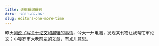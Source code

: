 ```yaml
---
title: 说编辑编辑到
date: '2011-02-06'
slug: editors-one-more-time
---
```


昨天[刚说了写关于论文和编辑的事情](/cn/2011/02/papers-and-editors/)，今天一开电脑，发现某刊物让我帮忙审论文；小喽罗审大老前辈的文章，有点儿意思。
